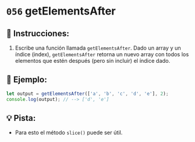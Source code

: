 # `056` getElementsAfter

## 📝 Instrucciones:

1. Escribe una función llamada `getElementsAfter`. Dado un array y un índice (index), `getElementsAfter` retorna un nuevo array con todos los elementos que estén después (pero sin incluir) el índice dado.
 
## 📎 Ejemplo:

```Javascript
let output = getElementsAfter(['a', 'b', 'c', 'd', 'e'], 2); 
console.log(output); // --> ['d', 'e']
```

## 💡 Pista:

+ Para esto el método `slice()` puede ser útil.
